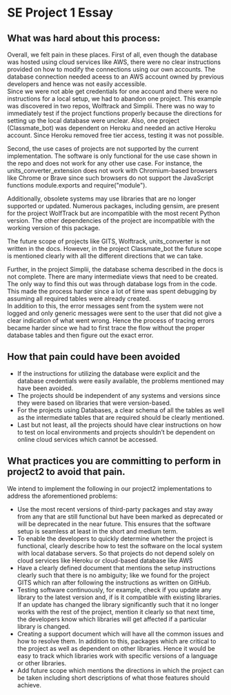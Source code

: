 # SE Project 1 Essay


## What was hard about this process:

Overall, we felt pain in these places. 
First of all, even though the database was hosted using cloud services like AWS, there were no clear instructions provided on how to modify the connections using our own accounts. 
The database connection needed aceess to an AWS account owned by previous developers and hence was not easily accessible.  
Since we were not able get credentials for one account and there were no instructions for a local setup, we had to abandon one project. This example was discovered in two repos, Wolftrack and Simplii. There was no way to immediately test if the project functions properly because the directions for setting up the local database were unclear.
Also, one project (Classmate_bot) was dependent on Heroku and needed an active Heroku account. Since Heroku removed free tier access, testing it was not possible. 

Second, the use cases of projects are not supported by the current implementation. The software is only functional for the use case shown in the repo and does not work for any other use case.
For instance, the units_converter_extension does not work with Chromium-based browsers like Chrome or Brave since such browsers do not support the JavaScript functions module.exports and require("module"). 

Additionally, obsolete systems may use libraries that are no longer supported or updated. Numerous packages, including gensim, are present for the project WolfTrack but are incompatible with the most recent Python version. The other dependencies of the project are incompatible with the working version of this package. 

The future scope of projects like GITS, Wolftrack, units_converter is not written in the docs. However, in the project Classmate_bot the future scope is mentioned clearly with all the different directions that we can take. 

Further, in the project Simplii, the database schema described in the docs is not complete. There are many intermediate views that need to be created. The only way to find this out was through database logs from in the code. This made the process harder since a lot of time was spent debugging by assuming all required tables were already created.  
In addition to this, the error messages sent from the system were not logged and only generic messages were sent to the user that did not give a clear indication of what went wrong. Hence the process of tracing errors became harder since we had to first trace the flow without the proper database tables and then figure out the exact error. 

 
## How that pain could have been avoided

+ If the instructions for utilizing the database were explicit and the database credentials were easily available, the problems mentioned may have been avoided.
+ The projects should be independent of any systems and versions since they were based on libraries that were version-based.
+ For the projects using Databases, a clear schema of all the tables as well as the intermediate tables that are required should be clearly mentioned. 
+ Last but not least, all the projects should have clear instructions on how to test on local environments and projects shouldn’t be dependent on online cloud services which cannot be accessed.


## What practices you are committing to perform in project2 to avoid that pain.

We intend to implement the following in our project2 implementations to address the aforementioned problems: 
+ Use the most recent versions of third-party packages and stay away from any that are still functional but have been marked as deprecated or will be deprecated in the near future. This ensures that the software setup is seamless at least in the short and medium term.
+ To enable the developers to quickly determine whether the project is functional, clearly describe how to test the software on the local system with local database servers. So that projects do not depend solely on cloud services like Heroku or cloud-based database like AWS
+ Have a clearly defined document that mentions the setup instructions clearly such that there is no ambiguity; like we found for the project GITS which ran after following the instructions as written on GitHub.
+ Testing software continuously, for example, check if you update any library to the latest version and, if is it compatible with existing libraries. If an update has changed the library significantly such that it no longer works with the rest of the project, mention it clearly so that next time, the developers know which libraries will get affected if a particular library is changed.
+ Creating a support document which will have all the common issues and how to resolve them. In addition to this, packages which are critical to the project as well as dependent on other libraries. Hence it would be easy to track which libraries work with specific versions of a language or other libraries. 
+ Add future scope which mentions the directions in which the project can be taken including short descriptions of what those features should achieve.
